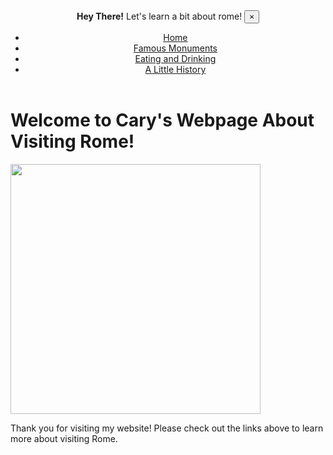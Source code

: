 <!DOCTYPE html>
<html>
    <head>
        <title>Cary's Webpage
        </title>
        <link rel="stylesheet" href="https://stackpath.bootstrapcdn.com/bootstrap/4.4.1/css/bootstrap.min.css" integrity="sha384-Vkoo8x4CGsO3+Hhxv8T/Q5PaXtkKtu6ug5TOeNV6gBiFeWPGFN9MuhOf23Q9Ifjh" crossorigin="anonymous">
        <link href="TitleStylesheet.css" rel="stylesheet" type="text/css">
        <meta name="viewport" content="width=device-width, initial-scale=1.0">
    <style>
    @media (min-width: 500px) {
  h1::before {
      content: "Welcome to Cary's Webpage About Visiting Rome!";
  }
  }

  @media (max-width: 499px) {
    h1::after {
      content: "Cary's Webpage on Rome";
  }
  }
  .center {
  display: block;
  margin-left: auto;
  margin-right: auto;
  width: 50%;
}
 li {text-align: center;}
 h1 {color: red; font-weight: bold; text-align: center; font-size: 36px; font-family: Palatino;}
  </style>
    </head>
    <body>
      <header>
        <div class="alert alert-warning alert-dismissible fade show" role="alert">
  <strong>Hey There!</strong> Let's learn a bit about rome!
  <button type="button" class="close" data-dismiss="alert" aria-label="Close">
    <span aria-hidden="true">&times;</span>
  </button>
</div>
        <ul>
        <li><a href="index.html">Home</a></li>
        <li><a href="Monuments.html">Famous Monuments</a></li>
        <li><a href="FoodandDrink.html">Eating and Drinking</a></li>
        <li><a href="Epochs.html">A Little History</a></li>
      </ul>
      </header>
        <h1></h1>
        <img src="https://imgur.com/xITtrK9" style="width: 400px" class="center">
      <div>
        <p> Thank you for visiting my website!  Please check out the links above to learn more about visiting Rome.
    </body>
</html>
